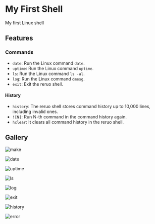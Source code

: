 # My First Shell

My first Linux shell
## Features
### Commands
* `date`: Run the Linux command `date`.
* `uptime`: Run the Linux command `uptime`.
* `ls`: Run the Linux command `ls -al`.
* `log`: Run the Linux command `dmesg`.
* `exit`: Exit the reruo shell.
#### History
* `history`: The reruo shell stores command history up to 10,000 lines, including invalid ones.
* `![N]`: Run N-th command in the command history again.
* `hclear`: It clears all command history in the reruo shell.

## Gallery
![make](https://github.com/user-attachments/assets/78f361eb-e46f-4be8-b855-cb8994f2c03c)

![date](https://github.com/user-attachments/assets/519d9229-b452-472f-a548-3d69c9e485f1)

![uptime](https://github.com/user-attachments/assets/72d16829-f6c6-464a-ac84-2ee6bb93fc6d)

![ls](https://github.com/user-attachments/assets/5cc284ff-7607-4da7-b91d-fb037318a2b1)

![log](https://github.com/user-attachments/assets/cb516979-762a-41b5-8dd9-feceb7baa32a)

![exit](https://github.com/user-attachments/assets/5c18718d-bdbd-41da-b82e-f62c2c409804)

![history](https://github.com/user-attachments/assets/74be5457-5917-4369-8ce0-2cbac1ca67ab)

![error](https://github.com/user-attachments/assets/64363bd4-2ba4-45e2-b27a-f3bedd0c4943)
